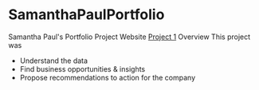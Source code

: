 # SamanthaPaulPortfolio
Samantha Paul's Portfolio Project Website
[Project 1](https://www.linkedin.com/pulse/door-dash-market-analysis-using-excel-samantha-paul/)
Overview
This project was 
- Understand the data
- Find business opportunities & insights
- Propose recommendations to action for the company
